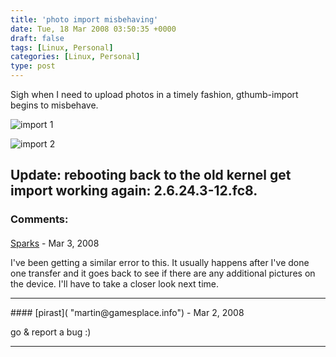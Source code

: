 ```yaml
---
title: 'photo import misbehaving'
date: Tue, 18 Mar 2008 03:50:35 +0000
draft: false
tags: [Linux, Personal]
categories: [Linux, Personal]
type: post
---
```


Sigh when I need to upload photos in a timely fashion, gthumb-import begins to misbehave.

![import 1](http://zeusville.files.wordpress.com/2008/03/import_dialog_1.png)

![import 2](http://zeusville.files.wordpress.com/2008/03/import_dialog_2.png)

**Update:** rebooting back to the old kernel get import working again: 2.6.24.3-12.fc8.
---
### Comments:
#### 
[Sparks]( "eric@christensenplace.us") - <time datetime="2008-03-19 13:10:17">Mar 3, 2008</time>

I've been getting a similar error to this. It usually happens after I've done one transfer and it goes back to see if there are any additional pictures on the device. I'll have to take a closer look next time.
<hr />
#### 
[pirast]( "martin@gamesplace.info") - <time datetime="2008-03-18 06:40:23">Mar 2, 2008</time>

go & report a bug :)
<hr />
